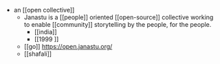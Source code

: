 - an [[open collective]]
	- Janastu is a [[people]] oriented [[open-source]] collective working to enable [[community]] storytelling by the people, for the people. 
		- [[india]]
		- [[1999 ]]
	- [[go]] https://open.janastu.org/
	- [[shafali]]